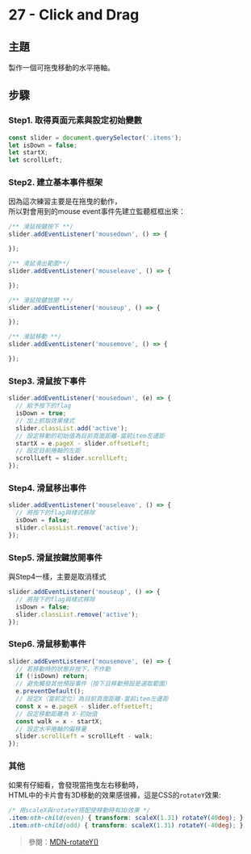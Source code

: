 # 27 - Click and Drag

## **主題**
製作一個可拖曳移動的水平捲軸。

## **步驟**
### Step1. 取得頁面元素與設定初始變數
```javascript
const slider = document.querySelector('.items');
let isDown = false;
let startX;
let scrollLeft;
```

### Step2. 建立基本事件框架
因為這次練習主要是在拖曳的動作，  
所以對會用到的mouse event事件先建立監聽框框出來：
```javascript
/** 滑鼠按鍵按下 **/
slider.addEventListener('mousedown', () => {

});

/** 滑鼠滑出範圍**/
slider.addEventListener('mouseleave', () => {

});

/** 滑鼠按鍵放開 **/
slider.addEventListener('mouseup', () => {

});

/** 滑鼠移動 **/
slider.addEventListener('mousemove', () => {

});
```

### Step3. 滑鼠按下事件
```javascript
slider.addEventListener('mousedown', (e) => {
  // 給予按下的flag
  isDown = true;
  // 加上抓取效果樣式
  slider.classList.add('active');
  // 設定移動的初始值為目前頁面距離-當前item左邊距
  startX = e.pageX - slider.offsetLeft;
  // 設定目前捲軸的左距
  scrollLeft = slider.scrollLeft;
});
```

### Step4. 滑鼠移出事件
```javascript
slider.addEventListener('mouseleave', () => {
  // 將按下的flag與樣式移除
  isDown = false;
  slider.classList.remove('active');
});
```

### Step5. 滑鼠按鍵放開事件
與Step4一樣，主要是取消樣式
```javascript
slider.addEventListener('mouseup', () => {
  // 將按下的flag與樣式移除
  isDown = false;
  slider.classList.remove('active');
});
```

### Step6. 滑鼠移動事件
```javascript
slider.addEventListener('mousemove', (e) => {
  // 若移動時的狀態非按下，不作動
  if (!isDown) return;
  // 避免觸發其他預設事件（按下且移動預設是選取範圍）
  e.preventDefault();
  // 設定X（當前定位）為目前頁面距離-當前item左邊距
  const x = e.pageX - slider.offsetLeft;
  // 設定移動距離為 X-初始值
  const walk = x - startX;
  // 設定水平捲軸的偏移量
  slider.scrollLeft = scrollLeft - walk;
});
```

### 其他
如果有仔細看，會發現當拖曳左右移動時，  
HTML中的卡片會有3D移動的效果感很褲，這是CSS的`rotateY`效果:
```CSS
/* 用scaleX與rotateY搭配使移動時有3D效果 */
.item:nth-child(even) { transform: scaleX(1.31) rotateY(40deg); }
.item:nth-child(odd) { transform: scaleX(1.31) rotateY(-40deg); }
```
>參閱：[MDN-rotateY()](https://developer.mozilla.org/en-US/docs/Web/CSS/transform-function/rotateY)